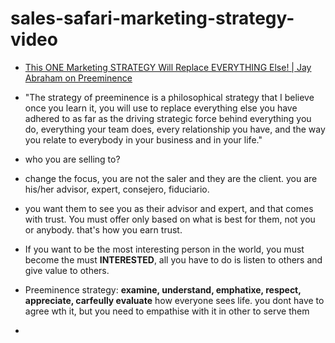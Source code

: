 # sales-safari-marketing-strategy-video

- [This ONE Marketing STRATEGY Will Replace EVERYTHING Else! | Jay Abraham on Preeminence](https://www.youtube.com/watch?v=2Gw14EJkzYs)

- "The strategy of preeminence is a philosophical strategy that I believe once you learn it, you will use to replace everything else you have adhered to as far as the driving strategic force behind everything you do, everything your team does, every relationship you have, and the way you relate to everybody in your business and in your life."
- who you are selling to?
- change the focus, you are not the saler and they are the client. you are his/her advisor, expert, consejero, fiduciario.
- you want them to see you as their advisor and expert, and that comes with trust. You must offer only based on what is best for them, not you or anybody. that's how you earn trust.
- If you want to be the most interesting person in the world, you must become the must **INTERESTED**, all you have to do is listen to others and give value to others.
- Preeminence strategy: **examine, understand, emphatixe, respect, appreciate, carfeully evaluate** how everyone sees life. you dont have to agree wth it, but you need to empathise with it in other to serve them
- 